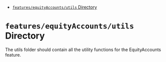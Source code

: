 <!-- START doctoc generated TOC please keep comment here to allow auto update -->
<!-- DON'T EDIT THIS SECTION, INSTEAD RE-RUN doctoc TO UPDATE -->

- [`features/equityAccounts/utils` Directory](#featuresequityaccountsutils-directory)

<!-- END doctoc generated TOC please keep comment here to allow auto update -->

# `features/equityAccounts/utils` Directory

The utils folder should contain all the utility functions for the EquityAccounts feature.
